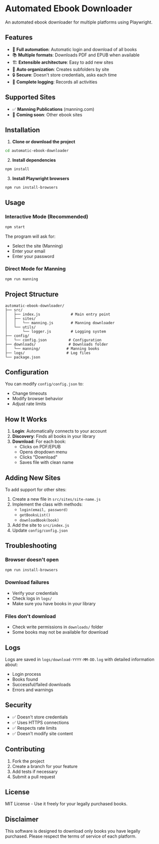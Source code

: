 # Automated Ebook Downloader

An automated ebook downloader for multiple platforms using Playwright.

## Features

- 🤖 **Full automation**: Automatic login and download of all books
- 📚 **Multiple formats**: Downloads PDF and EPUB when available
- 🏗️ **Extensible architecture**: Easy to add new sites
- 📁 **Auto organization**: Creates subfolders by site
- 🔒 **Secure**: Doesn't store credentials, asks each time
- 📝 **Complete logging**: Records all activities

## Supported Sites

- ✅ **Manning Publications** (manning.com)
- 🔄 **Coming soon**: Other ebook sites

## Installation

1. **Clone or download the project**
```bash
cd automatic-ebook-downloader
```

2. **Install dependencies**
```bash
npm install
```

3. **Install Playwright browsers**
```bash
npm run install-browsers
```

## Usage

### Interactive Mode (Recommended)
```bash
npm start
```

The program will ask for:
- Select the site (Manning)
- Enter your email
- Enter your password

### Direct Mode for Manning
```bash
npm run manning
```

## Project Structure

```
automatic-ebook-downloader/
├── src/
│   ├── index.js              # Main entry point
│   ├── sites/
│   │   └── manning.js        # Manning downloader
│   └── utils/
│       └── logger.js         # Logging system
├── config/
│   └── config.json          # Configuration
├── downloads/               # Downloads folder
│   └── manning/            # Manning books
├── logs/                   # Log files
└── package.json
```

## Configuration

You can modify `config/config.json` to:
- Change timeouts
- Modify browser behavior
- Adjust rate limits

## How It Works

1. **Login**: Automatically connects to your account
2. **Discovery**: Finds all books in your library
3. **Download**: For each book:
   - Clicks on PDF/EPUB
   - Opens dropdown menu
   - Clicks "Download"
   - Saves file with clean name

## Adding New Sites

To add support for other sites:

1. Create a new file in `src/sites/site-name.js`
2. Implement the class with methods:
   - `login(email, password)`
   - `getBooksList()`
   - `downloadBook(book)`
3. Add the site to `src/index.js`
4. Update `config/config.json`

## Troubleshooting

### Browser doesn't open
```bash
npm run install-browsers
```

### Download failures
- Verify your credentials
- Check logs in `logs/`
- Make sure you have books in your library

### Files don't download
- Check write permissions in `downloads/` folder
- Some books may not be available for download

## Logs

Logs are saved in `logs/download-YYYY-MM-DD.log` with detailed information about:
- Login process
- Books found
- Successful/failed downloads
- Errors and warnings

## Security

- ✅ Doesn't store credentials
- ✅ Uses HTTPS connections
- ✅ Respects rate limits
- ✅ Doesn't modify site content

## Contributing

1. Fork the project
2. Create a branch for your feature
3. Add tests if necessary
4. Submit a pull request

## License

MIT License - Use it freely for your legally purchased books.

## Disclaimer

This software is designed to download only books you have legally purchased. Please respect the terms of service of each platform.
